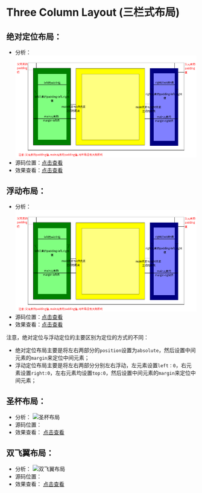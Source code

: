 Three Column Layout (三栏式布局)
==============================

## 绝对定位布局：
* 分析：
![绝对定位布局](https://github.com/fishnon/css-layout-demo/raw/master/layout01-three-column-layout/img/implement-01.png)
* 源码位置：[点击查看](https://github.com/FishNon/css-layout-demo/blob/master/layout01-three-column-layout/basic-demo/implement-one.html)
* 效果查看：[点击查看](https://fishnon.github.io/css-layout-demo/layout01-three-column-layout/basic-demo/implement-one.html)

## 浮动布局：
* 分析：
![浮动布局](https://github.com/fishnon/css-layout-demo/raw/master/layout01-three-column-layout/img/implement-01.png)
* 源码位置：[点击查看](https://github.com/FishNon/css-layout-demo/blob/master/layout01-three-column-layout/basic-demo/implement-two.html)
* 效果查看：[点击查看](https://fishnon.github.io/css-layout-demo/layout01-three-column-layout/basic-demo/implement-two.html)

注意，绝对定位与浮动定位的主要区别为定位的方式的不同：
* 绝对定位布局主要是将左右两部分的```position```设置为```absolute```，然后设置中间元素的```margin```来定位中间元素；
* 浮动定位布局主要是将左右两部分分别左右浮动，左元素设置```left：0```，右元素设置```right:0```，左右元素均设置```top:0```，然后设置中间元素的```margin```来定位中间元素；

## 圣杯布局：
* 分析：
![圣杯布局]()
* 源码位置：
[]()
* 效果查看：
[点击查看]()

## 双飞翼布局：
* 分析：
![双飞翼布局]()
* 源码位置：
[]()
* 效果查看：
[点击查看]()
